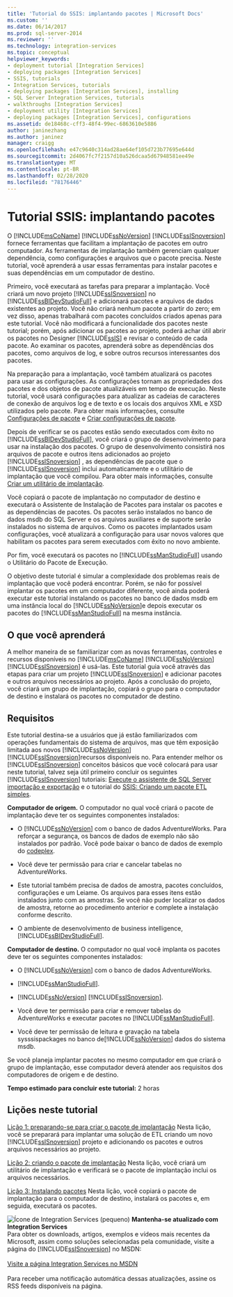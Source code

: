 ```yaml
---
title: 'Tutorial do SSIS: implantando pacotes | Microsoft Docs'
ms.custom: ''
ms.date: 06/14/2017
ms.prod: sql-server-2014
ms.reviewer: ''
ms.technology: integration-services
ms.topic: conceptual
helpviewer_keywords:
- deployment tutorial [Integration Services]
- deploying packages [Integration Services]
- SSIS, tutorials
- Integration Services, tutorials
- deploying packages [Integration Services], installing
- SQL Server Integration Services, tutorials
- walkthroughs [Integration Services]
- deployment utility [Integration Services]
- deploying packages [Integration Services], configurations
ms.assetid: de18468c-cff3-48f4-99ec-6863610e5886
author: janinezhang
ms.author: janinez
manager: craigg
ms.openlocfilehash: e47c9640c314ad28ae64ef105d723b77695e644d
ms.sourcegitcommit: 2d4067fc7f2157d10a526dcaa5d67948581ee49e
ms.translationtype: MT
ms.contentlocale: pt-BR
ms.lasthandoff: 02/28/2020
ms.locfileid: "78176446"
---
```

# <a name="ssis-tutorial-deploying-packages"></a>Tutorial SSIS: implantando pacotes
  O [!INCLUDE[msCoName](../includes/msconame-md.md)] [!INCLUDE[ssNoVersion](../includes/ssnoversion-md.md)] [!INCLUDE[ssISnoversion](../includes/ssisnoversion-md.md)] fornece ferramentas que facilitam a implantação de pacotes em outro computador. As ferramentas de implantação também gerenciam qualquer dependência, como configurações e arquivos que o pacote precisa. Neste tutorial, você aprenderá a usar essas ferramentas para instalar pacotes e suas dependências em um computador de destino.

 Primeiro, você executará as tarefas para preparar a implantação. Você criará um novo projeto [!INCLUDE[ssISnoversion](../includes/ssisnoversion-md.md)] no [!INCLUDE[ssBIDevStudioFull](../includes/ssbidevstudiofull-md.md)] e adicionará pacotes e arquivos de dados existentes ao projeto. Você não criará nenhum pacote a partir do zero; em vez disso, apenas trabalhará com pacotes concluídos criados apenas para este tutorial. Você não modificará a funcionalidade dos pacotes neste tutorial; porém, após adicionar os pacotes ao projeto, poderá achar útil abrir os pacotes no Designer [!INCLUDE[ssIS](../includes/ssis-md.md)] e revisar o conteúdo de cada pacote. Ao examinar os pacotes, aprenderá sobre as dependências dos pacotes, como arquivos de log, e sobre outros recursos interessantes dos pacotes.

 Na preparação para a implantação, você também atualizará os pacotes para usar as configurações. As configurações tornam as propriedades dos pacotes e dos objetos de pacote atualizáveis em tempo de execução. Neste tutorial, você usará configurações para atualizar as cadeias de caracteres de conexão de arquivos log e de texto e os locais dos arquivos XML e XSD utilizados pelo pacote. Para obter mais informações, consulte [Configurações de pacote](../../2014/integration-services/package-configurations.md) e [Criar configurações de pacote](../../2014/integration-services/create-package-configurations.md).

 Depois de verificar se os pacotes estão sendo executados com êxito no [!INCLUDE[ssBIDevStudioFull](../includes/ssbidevstudiofull-md.md)], você criará o grupo de desenvolvimento para usar na instalação dos pacotes. O grupo de desenvolvimento consistirá nos arquivos de pacote e outros itens adicionados ao projeto [!INCLUDE[ssISnoversion](../includes/ssisnoversion-md.md)] , as dependências de pacote que o [!INCLUDE[ssISnoversion](../includes/ssisnoversion-md.md)] inclui automaticamente e o utilitário de implantação que você compilou. Para obter mais informações, consulte [Criar um utilitário de implantação](../../2014/integration-services/create-a-deployment-utility.md).

 Você copiará o pacote de implantação no computador de destino e executará o Assistente de Instalação de Pacotes para instalar os pacotes e as dependências de pacotes. Os pacotes serão instalados no banco de dados msdb do SQL Server e os arquivos auxiliares e de suporte serão instalados no sistema de arquivos. Como os pacotes implantados usam configurações, você atualizará a configuração para usar novos valores que habilitam os pacotes para serem executados com êxito no novo ambiente.

 Por fim, você executará os pacotes no [!INCLUDE[ssManStudioFull](../includes/ssmanstudiofull-md.md)] usando o Utilitário do Pacote de Execução.

 O objetivo deste tutorial é simular a complexidade dos problemas reais de implantação que você poderá encontrar. Porém, se não for possível implantar os pacotes em um computador diferente, você ainda poderá executar este tutorial instalando os pacotes no banco de dados msdb em uma instância local do [!INCLUDE[ssNoVersion](../includes/ssnoversion-md.md)]e depois executar os pacotes do [!INCLUDE[ssManStudioFull](../includes/ssmanstudiofull-md.md)] na mesma instância.

## <a name="what-you-will-learn"></a>O que você aprenderá
 A melhor maneira de se familiarizar com as novas ferramentas, controles e recursos disponíveis no [!INCLUDE[msCoName](../includes/msconame-md.md)] [!INCLUDE[ssNoVersion](../includes/ssnoversion-md.md)] [!INCLUDE[ssISnoversion](../includes/ssisnoversion-md.md)] é usá-las. Este tutorial guia você através das etapas para criar um projeto [!INCLUDE[ssISnoversion](../includes/ssisnoversion-md.md)] e adicionar pacotes e outros arquivos necessários ao projeto. Após a conclusão do projeto, você criará um grupo de implantação, copiará o grupo para o computador de destino e instalará os pacotes no computador de destino.

## <a name="requirements"></a>Requisitos
 Este tutorial destina-se a usuários que já estão familiarizados com operações fundamentais do sistema de arquivos, mas que têm exposição limitada aos novos [!INCLUDE[ssNoVersion](../includes/ssnoversion-md.md)] [!INCLUDE[ssISnoversion](../includes/ssisnoversion-md.md)]recursos disponíveis no. Para entender melhor os [!INCLUDE[ssISnoversion](../includes/ssisnoversion-md.md)] conceitos básicos que você colocará para usar neste tutorial, talvez seja útil primeiro concluir os seguintes [!INCLUDE[ssISnoversion](../includes/ssisnoversion-md.md)] tutoriais: [Execute o assistente de SQL Server importação e exportação](import-export-data/start-the-sql-server-import-and-export-wizard.md) e o tutorial do [SSIS: Criando um pacote ETL simples](../integration-services/ssis-how-to-create-an-etl-package.md).

 **Computador de origem.** O computador no qual você criará o pacote de implantação deve ter os seguintes componentes instalados:

-   O [!INCLUDE[ssNoVersion](../includes/ssnoversion-md.md)] com o banco de dados AdventureWorks. Para reforçar a segurança, os bancos de dados de exemplo não são instalados por padrão. Você pode baixar o banco de dados de exemplo do [codeplex](https://msftdbprodsamples.codeplex.com/releases/view/125550).

-   Você deve ter permissão para criar e cancelar tabelas no AdventureWorks.

-   Este tutorial também precisa de dados de amostra, pacotes concluídos, configurações e um Leiame. Os arquivos para esses itens estão instalados junto com as amostras. Se você não puder localizar os dados de amostra, retorne ao procedimento anterior e complete a instalação conforme descrito.

-   O ambiente de desenvolvimento de business intelligence, [!INCLUDE[ssBIDevStudioFull](../includes/ssbidevstudiofull-md.md)].

 **Computador de destino.** O computador no qual você implanta os pacotes deve ter os seguintes componentes instalados:

-   O [!INCLUDE[ssNoVersion](../includes/ssnoversion-md.md)] com o banco de dados AdventureWorks.

-   [!INCLUDE[ssManStudioFull](../includes/ssmanstudiofull-md.md)].

-   [!INCLUDE[ssNoVersion](../includes/ssnoversion-md.md)] [!INCLUDE[ssISnoversion](../includes/ssisnoversion-md.md)].

-   Você deve ter permissão para criar e remover tabelas do AdventureWorks e executar pacotes no [!INCLUDE[ssManStudioFull](../includes/ssmanstudiofull-md.md)].

-   Você deve ter permissão de leitura e gravação na tabela sysssispackages no banco de[!INCLUDE[ssNoVersion](../includes/ssnoversion-md.md)] dados do sistema msdb.

 Se você planeja implantar pacotes no mesmo computador em que criará o grupo de implantação, esse computador deverá atender aos requisitos dos computadores de origem e de destino.

 **Tempo estimado para concluir este tutorial:** 2 horas

## <a name="lessons-in-this-tutorial"></a>Lições neste tutorial
 [Lição 1: preparando-se para criar o pacote de implantação](../integration-services/lesson-1-preparing-to-create-the-deployment-bundle.md) Nesta lição, você se preparará para implantar uma solução de ETL criando um novo [!INCLUDE[ssISnoversion](../includes/ssisnoversion-md.md)] projeto e adicionando os pacotes e outros arquivos necessários ao projeto.

 [Lição 2: criando o pacote de implantação](../integration-services/lesson-2-create-the-deployment-bundle-in-ssis.md) Nesta lição, você criará um utilitário de implantação e verificará se o pacote de implantação inclui os arquivos necessários.

 [Lição 3: Instalando pacotes](../integration-services/lesson-3-install-ssis-package.md) Nesta lição, você copiará o pacote de implantação para o computador de destino, instalará os pacotes e, em seguida, executará os pacotes.

![Ícone de Integration Services (pequeno)](media/dts-16.gif "Ícone do Integration Services (pequeno)")  **Mantenha-se atualizado com Integration Services**<br /> Para obter os downloads, artigos, exemplos e vídeos mais recentes da Microsoft, assim como soluções selecionadas pela comunidade, visite a página do [!INCLUDE[ssISnoversion](../includes/ssisnoversion-md.md)] no MSDN:<br /><br /> [Visite a página Integration Services no MSDN](https://go.microsoft.com/fwlink/?LinkId=136655)<br /><br /> Para receber uma notificação automática dessas atualizações, assine os RSS feeds disponíveis na página.

